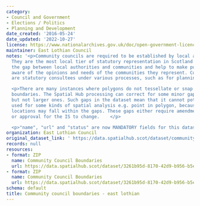```yaml
---
category:
- Council and Government
- Elections / Politics
- Planning and Development
date_created: '2016-05-24'
date_updated: '2022-10-27'
license: https://www.nationalarchives.gov.uk/doc/open-government-licence/version/3/
maintainer: East Lothian Council
notes: '<p>Community councils are required to be established by local authorities.
  They are the most local tier of statutory representation in Scotland. They bridge
  the gap between local authorities and communities and help to make public bodies
  aware of the opinions and needs of the communities they represent. Community councils
  are statutory consultees under various processes, such as for planning applications.</p>

  <p>There are many instances where polygons do not tessellate or snap to local authority
  boundaries. The Spatial Hub processing can correct for some minor gap errors (&lt;5m)
  but not larger ones. Such gaps in the dataset mean that it cannot potentially be
  used for some kinds of spatial analysis e.g. point in polygon, because some point
  locations may fall within the gaps. These gaps either require amendment at source
  or approval for the IS to change.    </p>

  <p>"name", "url" and "status" are now MANDATORY fields for this dataset.                                                                                                                                                                                                                                                                                                                                                                                                                                                                                                                                                                                                                                                                                                                                                                                                                                                                                                                                                                                                                                                                                                                                                                                                                                                                                                                                                                                                                                                                                                                                                                                                                           </p>'
organization: East Lothian Council
original_dataset_link: ' https://data.spatialhub.scot/dataset/community_council_boundaries-el'
records: null
resources:
- format: ZIP
  name: Community Council Boundaries
  url: https://data.spatialhub.scot/dataset/3261b95d-8170-42d9-b956-b5e2a55aca73/resource/b8eca230-4cc8-458c-831a-a92239763c6c/download/community-council-boundaries.zip
- format: ZIP
  name: Community Council Boundaries
  url: https://data.spatialhub.scot/dataset/3261b95d-8170-42d9-b956-b5e2a55aca73/resource/6cec2847-5eb9-433b-9330-7325fd0b518d/download/community-council-boundaries.zip
schema: default
title: Community council boundaries - east lothian
---
```

